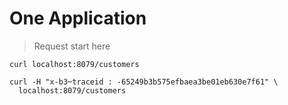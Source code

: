 # One Application

> Request start here

```shell
curl localhost:8079/customers
```

```shell
curl -H "x-b3─traceid : -65249b3b575efbaea3be01eb630e7f61" \
  localhost:8079/customers

```